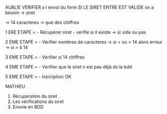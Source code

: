 AURLIE
VERIFIER a l envoi du form SI LE SIRET ENTRE EST VALIDE 
 on a besoin
    -> siret

-> 14 caracteres
-> que des chiffres

1 ERE ETAPE =
    - Récupérer siret 
    - verifie si il existe
        -> si vide ou pas 

2 EME ETAPE =
    - Vérifier nombres de caracteres
        -> si < ou > 14 alors erreur
        -> si = à 14 

3 EME ETAPE =
    - Verifier si 14 chiffres

4 EME ETAPE =
    - Verifier que le siret n est pas déjà ds la bdd

5 EME ETAPE =
    - Inscription OK


MATHIEU

1) Récuperation du siret
2) Les vérifications du siret
3) Envoie en BDD